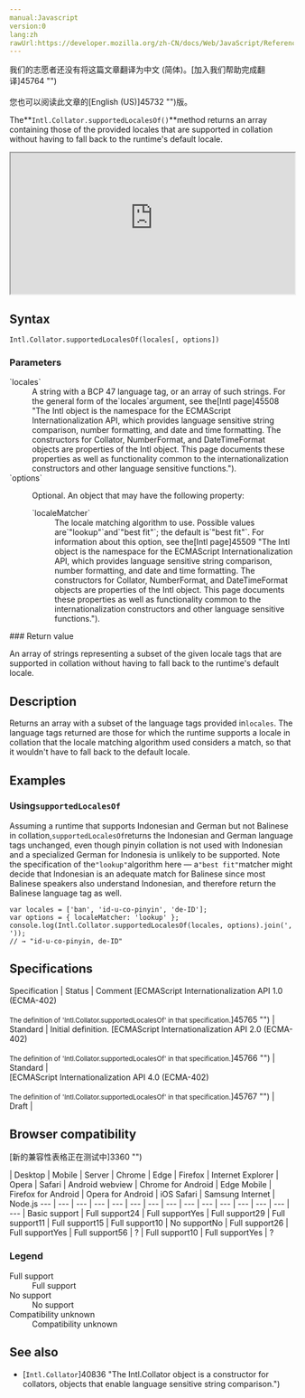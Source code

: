 ```yaml
---
manual:Javascript
version:0
lang:zh
rawUrl:https://developer.mozilla.org/zh-CN/docs/Web/JavaScript/Reference/Global_Objects/Collator/supportedLocalesOf
---
```




<bdi>我们的志愿者还没有将这篇文章翻译为<bdi>中文 (简体)</bdi>。[加入我们帮助完成翻译]45764 "")<br></br>您也可以阅读此文章的[English (US)]45732 "")版。</bdi>






The**`Intl.Collator.supportedLocalesOf()`**method returns an array containing those of the provided locales that are supported in collation without having to fall back to the runtime&#39;s default locale.

<iframe src='https://interactive-examples.mdn.mozilla.net/pages/js/intl-collator-prototype-supportedlocalesof.html' width='100%' height='250'></iframe>

## Syntax<a name="Syntax"></a>

```
Intl.Collator.supportedLocalesOf(locales[, options])
```

### Parameters<a name="Parameters"></a>
<dl><dt id=''>`locales`</dt><dd>A string with a BCP 47 language tag, or an array of such strings. For the general form of the`locales`argument, see the[Intl page]45508 "The Intl object is the namespace for the ECMAScript Internationalization API, which provides language sensitive string comparison, number formatting, and date and time formatting. The constructors for Collator, NumberFormat, and DateTimeFormat objects are properties of the Intl object. This page documents these properties as well as functionality common to the internationalization constructors and other language sensitive functions.").</dd><dt id=''>`options`</dt><dd>

Optional. An object that may have the following property:

<dl><dt id=''>`localeMatcher`</dt><dd>The locale matching algorithm to use. Possible values are`"lookup"`and`"best fit"`; the default is`"best fit"`. For information about this option, see the[Intl page]45509 "The Intl object is the namespace for the ECMAScript Internationalization API, which provides language sensitive string comparison, number formatting, and date and time formatting. The constructors for Collator, NumberFormat, and DateTimeFormat objects are properties of the Intl object. This page documents these properties as well as functionality common to the internationalization constructors and other language sensitive functions.").</dd></dl></dd></dl>
### Return value<a name="Return_value"></a>


An array of strings representing a subset of the given locale tags that are supported in collation without having to fall back to the runtime&#39;s default locale.


## Description<a name="Description"></a>


Returns an array with a subset of the language tags provided in`locales`. The language tags returned are those for which the runtime supports a locale in collation that the locale matching algorithm used considers a match, so that it wouldn&#39;t have to fall back to the default locale.


## Examples<a name="Examples"></a>

### Using`supportedLocalesOf`<a name="Using_supportedLocalesOf"></a>


Assuming a runtime that supports Indonesian and German but not Balinese in collation,`supportedLocalesOf`returns the Indonesian and German language tags unchanged, even though pinyin collation is not used with Indonesian and a specialized German for Indonesia is unlikely to be supported. Note the specification of the`"lookup"`algorithm here — a`"best fit"`matcher might decide that Indonesian is an adequate match for Balinese since most Balinese speakers also understand Indonesian, and therefore return the Balinese language tag as well.


```
var locales = ['ban', 'id-u-co-pinyin', 'de-ID'];
var options = { localeMatcher: 'lookup' };
console.log(Intl.Collator.supportedLocalesOf(locales, options).join(', '));
// → "id-u-co-pinyin, de-ID"
```

## Specifications<a name="Specifications"></a>

Specification | Status | Comment 
[ECMAScript Internationalization API 1.0 (ECMA-402)<br></br><small>The definition of &#39;Intl.Collator.supportedLocalesOf&#39; in that specification.</small>]45765 "") | Standard | Initial definition. 
[ECMAScript Internationalization API 2.0 (ECMA-402)<br></br><small>The definition of &#39;Intl.Collator.supportedLocalesOf&#39; in that specification.</small>]45766 "") | Standard |  
[ECMAScript Internationalization API 4.0 (ECMA-402)<br></br><small>The definition of &#39;Intl.Collator.supportedLocalesOf&#39; in that specification.</small>]45767 "") | Draft |  


## Browser compatibility<a name="Browser_compatibility"></a>
[新的兼容性表格正在测试中<i></i>]3360 "")

 | <abbr>Desktop<i></i></abbr> | <abbr>Mobile<i></i></abbr> | <abbr>Server<i></i></abbr> 
 | <abbr>Chrome<i></i></abbr> | <abbr>Edge<i></i></abbr> | <abbr>Firefox<i></i></abbr> | <abbr>Internet Explorer<i></i></abbr> | <abbr>Opera<i></i></abbr> | <abbr>Safari<i></i></abbr> | <abbr>Android webview<i></i></abbr> | <abbr>Chrome for Android<i></i></abbr> | <abbr>Edge Mobile<i></i></abbr> | <abbr>Firefox for Android<i></i></abbr> | <abbr>Opera for Android<i></i></abbr> | <abbr>iOS Safari<i></i></abbr> | <abbr>Samsung Internet<i></i></abbr> | <abbr>Node.js<i></i></abbr> 
 ---  |  ---  |  ---  |  ---  |  ---  |  ---  |  ---  |  ---  |  ---  |  ---  |  ---  |  ---  |  ---  |  ---  |  ---  | 
Basic support | <abbr>Full support</abbr>24 | <abbr>Full support</abbr>Yes | <abbr>Full support</abbr>29 | <abbr>Full support</abbr>11 | <abbr>Full support</abbr>15 | <abbr>Full support</abbr>10 | <abbr>No support</abbr>No | <abbr>Full support</abbr>26 | <abbr>Full support</abbr>Yes | <abbr>Full support</abbr>56 | <abbr>?</abbr> | <abbr>Full support</abbr>10 | <abbr>Full support</abbr>Yes | <abbr>?</abbr> 


### Legend<a name="Legend"></a>
<dl><dt id=''><abbr>Full support</abbr></dt><dd>Full support</dd><dt id=''><abbr>No support</abbr></dt><dd>No support</dd><dt id=''><abbr>Compatibility unknown</abbr></dt><dd>Compatibility unknown</dd></dl>


## See also<a name="See_also"></a>

* [`Intl.Collator`]40836 "The Intl.Collator object is a constructor for collators, objects that enable language sensitive string comparison.")



